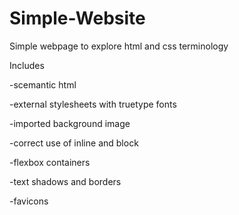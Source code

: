 # Simple-Website
Simple webpage to explore html and css terminology

Includes

-scemantic html

-external stylesheets with truetype fonts

-imported background image

-correct use of inline and block 

-flexbox containers

-text shadows and borders

-favicons

